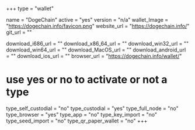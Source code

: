 +++
type = "wallet"

name = "DogeChain"
active = "yes"
version = "n/a"
wallet_Image = "https://dogechain.info/favicon.png"
website_url = "https://dogechain.info/"
git_url = ""

download_i686_url = ""
download_x86_64_url = ""
download_win32_url = ""
download_win64_url = ""
download_MacOS_url = ""
download_android_url = ""
download_ios_url = ""
browser_url = "https://dogechain.info/wallet/"

# use yes or no to activate or not a type
type_self_custodial = "no"
type_custodial = "yes"
type_full_node = "no"
type_browser = "yes"
type_app = "no"
type_key_import = "no"
type_seed_import = "no"
type_qr_paper_wallet = "no"
+++